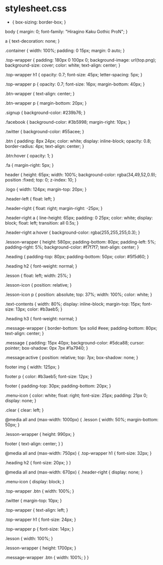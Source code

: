 # stylesheet.css

* {
  box-sizing: border-box;
}

body {
  margin: 0;
  font-family: "Hiragino Kaku Gothic ProN";
}

a {
  text-decoration: none;
}

.container {
  width: 100%;
  padding: 0 15px;
  margin: 0 auto;
}

.top-wrapper {
  padding: 180px 0 100px 0;
  background-image: url(top.png);
  background-size: cover;
  color: white;
  text-align: center;
}

.top-wrapper h1 {
  opacity: 0.7;
  font-size: 45px;
  letter-spacing: 5px;
}

.top-wrapper p {
  opacity: 0.7;
  font-size: 16px;
  margin-bottom: 40px;
}

.btn-wrapper {
  text-align: center;
}

.btn-wrapper p {
  margin-bottom: 20px;
}

.signup {
  background-color: #239b76;
}

.facebook {
  background-color: #3b5998;
  margin-right: 10px;
}

.twitter {
  background-color: #55acee;
}

.btn {
  padding: 8px 24px;
  color: white;
  display: inline-block;
  opacity: 0.8;
  border-radius: 4px;
  text-align: center;
}

.btn:hover {
  opacity: 1;
}

.fa {
  margin-right: 5px;
}

header {
  height: 65px;
  width: 100%;
  background-color: rgba(34,49,52,0.9);
  position :fixed;
  top: 0;
  z-index: 10;
}

.logo {
  width: 124px;
  margin-top: 20px;
}

.header-left {
  float: left;
}

.header-right {
  float: right;
  margin-right: -25px;
}

.header-right a {
  line-height: 65px;
  padding: 0 25px;
  color: white;
  display: block;
  float: left;
  transition: all 0.5s;
}

.header-right a:hover {
  background-color: rgba(255,255,255,0.3);
}

.lesson-wrapper {
  height: 580px;
  padding-bottom: 80px;
  padding-left: 5%;
  padding-right: 5%;
  background-color: #f7f7f7;
  text-align: center;
}

.heading {
  padding-top: 80px;
  padding-bottom: 50px;
  color: #5f5d60;
}

.heading h2 {
  font-weight: normal;
}

.lesson {
  float: left;
  width: 25%;
}

.lesson-icon {
  position: relative;
}

.lesson-icon p {
  position: absolute;
  top: 37%;
  width: 100%;
  color: white;
}

.text-contents {
  width: 80%;
  display: inline-block;
  margin-top: 15px;
  font-size: 13px;
  color: #b3aeb5;
}

.heading h3 {
  font-weight: normal;
}

.message-wrapper {
  border-bottom: 1px solid #eee;
  padding-bottom: 80px;
  text-align: center;
}

.message {
  padding: 15px 40px;
  background-color: #5dca88;
  cursor: pointer;
  box-shadow: 0px 7px #1a7940;
}

.message:active {
  position: relative;
  top: 7px;
  box-shadow: none;
}

footer img {
  width: 125px;
}

footer p {
  color: #b3aeb5;
  font-size: 12px;
}

footer {
  padding-top: 30px;
  padding-bottom: 20px;
}

.menu-icon {
  color: white;
  float: right;
  font-size: 25px;
  padding: 21px 0;
  display: none;
}

.clear {
  clear: left;
}

@media all and (max-width: 1000px) {
  .lesson {
    width: 50%;
    margin-bottom: 50px;
  }

  .lesson-wrapper {
    height: 990px;
  }

  footer {
    text-align: center;
  }
}

@media all and (max-width: 750px) {
  .top-wrapper h1 {
    font-size: 32px;
  }

  .heading h2 {
    font-size: 20px;
  }
}

@media all and (max-width: 670px) {
  .header-right {
    display: none;
  }

  .menu-icon {
    display: block;
  }

  .top-wrapper .btn {
    width: 100%;
  }

  .twitter {
    margin-top: 10px;
  }

  .top-wrapper {
    text-align: left;
  }

  .top-wrapper h1 {
    font-size: 24px;
  }

  .top-wrapper p {
    font-size: 14px;
  }

  .lesson {
    width: 100%;
  }

  .lesson-wrapper {
    height: 1700px;
  }

  .message-wrapper .btn {
    width: 100%;
  }
}
